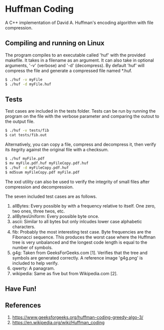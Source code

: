# Huffman Coding
A C++ implementation of David A. Huffman's encoding algorithm with file
compression.

## Compiling and running on Linux
The program compiles to an executable called 'huf' with the provided makefile.
It takes in a filename as an argument. It can also take in optional arguments,
'-v' (verbose) and '-d' (decompress). By default 'huf' will compress the file
and generate a compressed file named \*.huf.

```bash
$ ./huf -v myFile
$ ./huf -d myFile.huf
```

## Tests
Test cases are included in the tests folder. Tests can be run by running the
program on the file with the verbose parameter and comparing the outout to the
output file.

```bash
$ ./huf -v tests/fib
$ cat tests/fib.out
```

Alternatively, you can copy a file, compress and decompress it, then verify its
itegrity against the original file with a checksum.

```bash
$ ./huf myFile.pdf
$ mv myFile.pdf.huf myFileCopy.pdf.huf
$ ./huf -d myFileCopy.pdf.huf
$ md5sum myFileCopy.pdf myFile.pdf
```

The xxd utility can also be used to verify the integrity of small files after
compression and decompression.

The seven included test cases are as follows.
1. allBytes: Every possible by with a frequency relative to itself. One zero, two ones, three twos, etc.
2. allBytesUniform: Every possible byte once.
3. ascii: Similar to all bytes but only inlcudes lower case alphabetic characters.
4. fib: Probably the most interesting test case. Byte frequencies are the Fibonacci sequence. This produces the worst case where the Huffman tree is very unbalanced and the longest code length is equal to the number of symbols.
5. g4g: Taken from GeeksForGeeks.com [1]. Verifies that the tree and symbols are generated correctly. A reference image 'g4g.png' is included to help verify.
6. qwerty: A panagram.
7. wikipedia: Same as five but from Wikipedia.com [2].

## Have Fun!

## References
1. https://www.geeksforgeeks.org/huffman-coding-greedy-algo-3/
2. https://en.wikipedia.org/wiki/Huffman_coding
